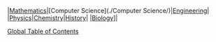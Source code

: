 |[Mathematics](./Mathematics/)|[Computer Science](./Computer Science/)|[Engineering](./Engineering/)|
|[Physics](./Physics/)|[Chemistry](./Chemistry/)|[History](./History/)|
|[Biology](./Biology/)]|



[Global Table of Contents](./TOC)